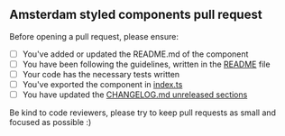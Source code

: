 ## Amsterdam styled components pull request

Before opening a pull request, please ensure:

- [ ] You've added or updated the README.md of the component
- [ ] You have been following the guidelines, written in the [README](../blob/master/docs/CONTRIBUTING.md#user-content-conventions-and-rules) file
- [ ] Your code has the necessary tests written
- [ ] You've exported the component in [index.ts](./packages/asc-ui/src/index.ts)
- [ ] You have updated the [CHANGELOG.md unreleased sections](../blob/master/CHANGELOG.md#muser-content-unreleased)

Be kind to code reviewers, please try to keep pull requests as small and focused as possible :)
